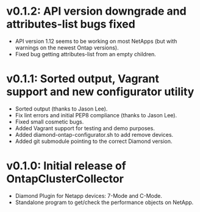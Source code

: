 # v0.1.2: API version downgrade and attributes-list bugs fixed

* API version 1.12 seems to be working on most NetApps (but with warnings on the newest Ontap versions).
* Fixed bug getting attributes-list from an empty children.

# v0.1.1: Sorted output, Vagrant support and new configurator utility

* Sorted output (thanks to Jason Lee).
* Fix lint errors and initial PEP8 compliance (thanks to Jason Lee).
* Fixed small cosmetic bugs.
* Added Vagrant support for testing and demo purposes.
* Added diamond-ontap-configurator.sh to add remove devices.
* Added git submodule pointing to the correct Diamond version.

# v0.1.0: Initial release of OntapClusterCollector

* Diamond Plugin for Netapp devices: 7-Mode and C-Mode.
* Standalone program to get/check the performance objects on NetApp.

